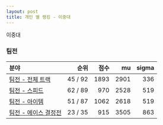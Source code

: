 ```yaml
---
layout: post
title: 개인 별 랭킹 - 이중대
---
```


이중대


### 팀전

| 분야 | 순위 | 점수 | mu | sigma |
|:---|---:|---:|---:|---:|
| [팀전 - 전체 트랙](../team-full) | 45 / 92 | 1893 | 2901 | 336 |
| [팀전 - 스피드](../team-speed) | 62 / 89 | 970 | 2528 | 519 |
| [팀전 - 아이템](../team-item) | 51 / 87 | 1062 | 2618 | 519 |
| [팀전 - 에이스 결정전](../team-ace) | 23 / 35 | 915 | 3505 | 863 |

